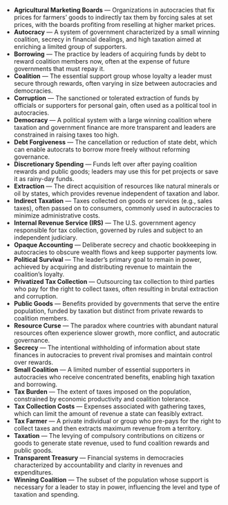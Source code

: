 - **Agricultural Marketing Boards** — Organizations in autocracies that fix prices for farmers’ goods to indirectly tax them by forcing sales at set prices, with the boards profiting from reselling at higher market prices.  
- **Autocracy** — A system of government characterized by a small winning coalition, secrecy in financial dealings, and high taxation aimed at enriching a limited group of supporters.  
- **Borrowing** — The practice by leaders of acquiring funds by debt to reward coalition members now, often at the expense of future governments that must repay it.  
- **Coalition** — The essential support group whose loyalty a leader must secure through rewards, often varying in size between autocracies and democracies.  
- **Corruption** — The sanctioned or tolerated extraction of funds by officials or supporters for personal gain, often used as a political tool in autocracies.  
- **Democracy** — A political system with a large winning coalition where taxation and government finance are more transparent and leaders are constrained in raising taxes too high.  
- **Debt Forgiveness** — The cancellation or reduction of state debt, which can enable autocrats to borrow more freely without reforming governance.  
- **Discretionary Spending** — Funds left over after paying coalition rewards and public goods; leaders may use this for pet projects or save it as rainy-day funds.  
- **Extraction** — The direct acquisition of resources like natural minerals or oil by states, which provides revenue independent of taxation and labor.  
- **Indirect Taxation** — Taxes collected on goods or services (e.g., sales taxes), often passed on to consumers, commonly used in autocracies to minimize administrative costs.  
- **Internal Revenue Service (IRS)** — The U.S. government agency responsible for tax collection, governed by rules and subject to an independent judiciary.  
- **Opaque Accounting** — Deliberate secrecy and chaotic bookkeeping in autocracies to obscure wealth flows and keep supporter payments low.  
- **Political Survival** — The leader’s primary goal to remain in power, achieved by acquiring and distributing revenue to maintain the coalition’s loyalty.  
- **Privatized Tax Collection** — Outsourcing tax collection to third parties who pay for the right to collect taxes, often resulting in brutal extraction and corruption.  
- **Public Goods** — Benefits provided by governments that serve the entire population, funded by taxation but distinct from private rewards to coalition members.  
- **Resource Curse** — The paradox where countries with abundant natural resources often experience slower growth, more conflict, and autocratic governance.  
- **Secrecy** — The intentional withholding of information about state finances in autocracies to prevent rival promises and maintain control over rewards.  
- **Small Coalition** — A limited number of essential supporters in autocracies who receive concentrated benefits, enabling high taxation and borrowing.  
- **Tax Burden** — The extent of taxes imposed on the population, constrained by economic productivity and coalition tolerance.  
- **Tax Collection Costs** — Expenses associated with gathering taxes, which can limit the amount of revenue a state can feasibly extract.  
- **Tax Farmer** — A private individual or group who pre-pays for the right to collect taxes and then extracts maximum revenue from a territory.  
- **Taxation** — The levying of compulsory contributions on citizens or goods to generate state revenue, used to fund coalition rewards and public goods.  
- **Transparent Treasury** — Financial systems in democracies characterized by accountability and clarity in revenues and expenditures.  
- **Winning Coalition** — The subset of the population whose support is necessary for a leader to stay in power, influencing the level and type of taxation and spending.
